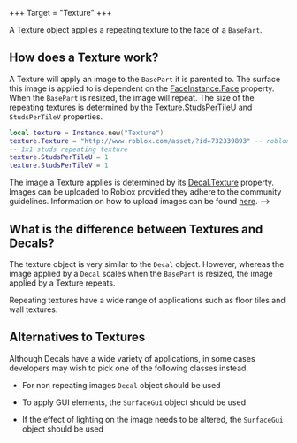 +++
Target = "Texture"
+++

A Texture object applies a repeating texture to the face of a `BasePart`.## How does a Texture work?A Texture will apply an image to the `BasePart` it is parented to. The surface this image is applied to is dependent on the [FaceInstance.Face](https://developer.roblox.com/api-reference/property/FaceInstance/Face) property. When the `BasePart` is resized, the image will repeat. The size of the repeating textures is determined by the [Texture.StudsPerTileU](https://developer.roblox.com/api-reference/property/Texture/StudsPerTileU) and `StudsPerTileV` properties.```lualocal texture = Instance.new("Texture")texture.Texture = "http://www.roblox.com/asset/?id=732339893" -- roblox logo-- 1x1 studs repeating texturetexture.StudsPerTileU = 1texture.StudsPerTileV = 1```The image a Texture applies is determined by its [Decal.Texture](https://developer.roblox.com/api-reference/property/Decal/Texture) property. Images can be uploaded to Roblox provided they adhere to the community guidelines. Information on how to upload images can be found [here](https://developer.roblox.com/search#stq=How%20to%20upload%20a%20Decal). --&gt;## What is the difference between Textures and Decals?The texture object is very similar to the `Decal` object. However, whereas the image applied by a `Decal` scales when the `BasePart` is resized, the image applied by a Texture repeats.Repeating textures have a wide range of applications such as floor tiles and wall textures.## Alternatives to TexturesAlthough Decals have a wide variety of applications, in some cases developers may wish to pick one of the following classes instead. - For non repeating images `Decal` object should be used - To apply GUI elements, the `SurfaceGui` object should be used - If the effect of lighting on the image needs to be altered, the `SurfaceGui` object should be used[1]: https://developer.roblox.com/articles/How-to-upload-a-Decal